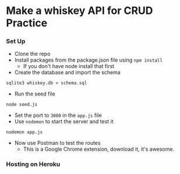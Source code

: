 # Make a whiskey API for CRUD Practice

### Set Up

* Clone the repo
* Install packages from the package.json file using `npm install`
	* If you don't have node install that first
* Create the database and import the schema

```
sqlite3 whiskey.db < schema.sql
```
* Run the seed file

```
node seed.js
```
* Set the port to `3000` in the `app.js` file
* Use `nodemon` to start the server and test it

```
nodemon app.js
```
* Now use Postman to test the routes
	* This is a Google Chrome extension, download it, it's awesome.
	
### Hosting on Heroku